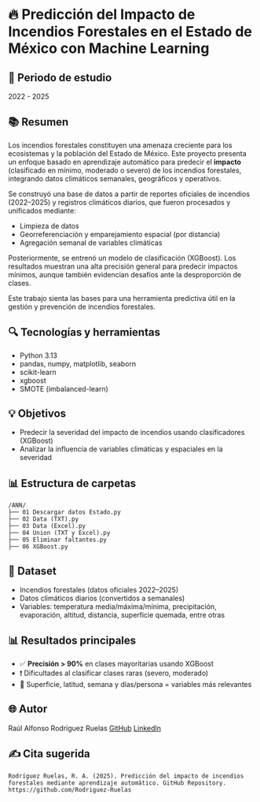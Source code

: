 # 🔥 Predicción del Impacto de Incendios Forestales en el Estado de México con Machine Learning

## 📅 Periodo de estudio

2022 - 2025

## 📚 Resumen

Los incendios forestales constituyen una amenaza creciente para los ecosistemas y la población del Estado de México. Este proyecto presenta un enfoque basado en aprendizaje automático para predecir el **impacto** (clasificado en mínimo, moderado o severo) de los incendios forestales, integrando datos climáticos semanales, geográficos y operativos.

Se construyó una base de datos a partir de reportes oficiales de incendios (2022–2025) y registros climáticos diarios, que fueron procesados y unificados mediante:

* Limpieza de datos
* Georreferenciación y emparejamiento espacial (por distancia)
* Agregación semanal de variables climáticas

Posteriormente, se entrenó un modelo de clasificación (XGBoost). Los resultados muestran una alta precisión general para predecir impactos mínimos, aunque también evidencian desafíos ante la desproporción de clases.

Este trabajo sienta las bases para una herramienta predictiva útil en la gestión y prevención de incendios forestales.

## 🔍 Tecnologías y herramientas

* Python 3.13
* pandas, numpy, matplotlib, seaborn
* scikit-learn
* xgboost
* SMOTE (imbalanced-learn)

## 💡 Objetivos

* Predecir la severidad del impacto de incendios usando clasificadores (XGBoost)
* Analizar la influencia de variables climáticas y espaciales en la severidad

## 📊 Estructura de carpetas

```
/ANN/
├── 01 Descargar datos Estado.py
├── 02 Data (TXT).py
├── 03 Data (Excel).py
├── 04 Union (TXT y Excel).py
├── 05 Eliminar faltantes.py
├── 06 XGBoost.py
```

## 📃 Dataset

* Incendios forestales (datos oficiales 2022–2025)
* Datos climáticos diarios (convertidos a semanales)
* Variables: temperatura media/máxima/mínima, precipitación, evaporación, altitud, distancia, superficie quemada, entre otras

## 📊 Resultados principales

* ✅ **Precisión > 90%** en clases mayoritarias usando XGBoost
* ❗ Dificultades al clasificar clases raras (severo, moderado)
* 🌿 Superficie, latitud, semana y días/persona = variables más relevantes

## 🌐 Autor

Raúl Alfonso Rodríguez Ruelas
[GitHub](https://github.com/Rodriguez-Ruelas)
[LinkedIn](https://www.linkedin.com/in/raul-rodriguez-ruelas-20634a171)

## ✍️ Cita sugerida

```
Rodríguez Ruelas, R. A. (2025). Predicción del impacto de incendios forestales mediante aprendizaje automático. GitHub Repository. https://github.com/Rodriguez-Ruelas
```
